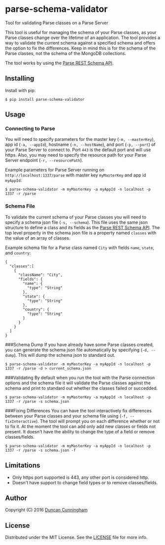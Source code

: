 # parse-schema-validator
Tool for validating Parse classes on a Parse Server

This tool is useful for managing the schema of your Parse classes, as your Parse classes change over the lifetime of an application. The tool provides a way to validate the current schema against a specified schema and offers the option to fix the differences. Keep in mind this is for the schema of the Parse classes, not the schema of the MongoDB collections.

The tool works by using the [Parse REST Schema API](http://parseplatform.github.io/docs/rest/guide/#schema).

## Installing
Install with pip:
```
$ pip install parse-schema-validator
```

## Usage

### Connecting to Parse
You will need to specify parameters for the master key (`-m, --masterKey`), app id (`-a, --appId`), hostname (`-n, --hostName`), and port (`-p, --port`) of your Parse Server to connect to. Port `443` is the default port and will use https. Also, you may need to specify the resource path for your Parse Server endpoint (`-r, --resourcePath`).

Example parameters for Parse Server running on `http://localhost:1337/parse` with master key `myMasterKey` and app id `myAppId`:
```
$ parse-schema-validator -m myMasterKey -a myAppId -n localhost -p 1337 -r /parse
```

### Schema File
To validate the current schema of your Parse classes you will need to specify a schema json file (`-s, --schema`). This file uses the same json structure to define a class and its fields as the [Parse REST Schema API](http://parseplatform.github.io/docs/rest/guide/#schema). The top level property in the schema json file is a property named `classes` with the value of an array of classes.

Example schema file for a Parse class named `City` with fields `name`, `state`, and `country`:
```
{
  "classes":[
    {
      "className": "City",
      "fields": {
        "name": {
          "type": "String"
        },
        "state": {
          "type": "String"
        },
        "country": {
          "type": "String"
        }
      }
    }
  ]
}
```
###Schema Dump
If you have already have some Parse classes created, you can generate the schema json file automatically by specifying (`-d, --dump`). This will dump the schema json to standard out.

```
$ parse-schema-validator -m myMasterKey -a myAppId -n localhost -p 1337 -r /parse -d > current_schema.json
```

###Validating
By default when you run the tool with the Parse connection options and the schema file it will validate the Parse classes against the schema and print to standard out whether the classes failed or succedded.

```
$ parse-schema-validator -m myMasterKey -a myAppId -n localhost -p 1337 -r /parse -s schema.json
```

###Fixing Differences
You can have the tool interactively fix differences between your Parse classes and your schema file using (`-f, --fixInteractive`). The tool will prompt you on each difference whether or not to fix it. At the moment the tool can add only add new classes or fields not present. It doesn't have the ability to change the type of a field or remove classes/fields.

```
$ parse-schema-validator -m myMasterKey -a myAppId -n localhost -p 1337 -r /parse -s schema.json -f
```

## Limitations
* Only https port supported is 443, any other port is considered http.
* Doesn't have support to change field types or to remove classes/fields.

## Author

Copyright (C) 2016 [Duncan Cunningham](https://github.com/sirnacnud)

## License

Distributed under the MIT License. See the [LICENSE](LICENSE) file for more info.
